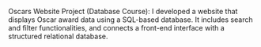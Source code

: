 Oscars Website Project (Database Course):
I developed a website that displays Oscar award data using a SQL-based database. It includes search and filter functionalities, and connects a front-end interface with a structured relational database.
